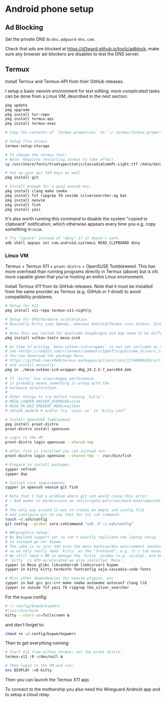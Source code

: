 # Android phone setup
## Ad Blocking

Set the private DNS to `dns.adguard-dns.com`.

Check that ads are blocked at <https://d3ward.github.io/toolz/adblock>; make sure any browser ad-blockers are disables to test the DNS server.
## Termux

Install Termux and Termux-API from their GitHub releases.

I setup a basic neovim environment for text editing; more complicated tasks can be done from a Linux VM, described in the next section.

```bash
pkg update
pkg upgrade
pkg install tur-repo
pkg install termux-api
pkg install termux-exec

# Copy the contents of `termux.properties` to `~/.termux/termux.properties`.

# Setup file access
termux-setup-storage

# To change the termux font:
# Note: Requires restarting termux to take effect.
cp /usr/share/fonts/truetype/static/CascadiaCodePL-Light.ttf /data/data/com.termux/files/home/.termux/font.ttf

# Set up your git SSH keys as well.
pkg install git

# Install enough for a good neovim env.
pkg install clang make cmake
pkg install fzf ripgrep fd zoxide silversearcher-ag bat
pkg install neovim
pkg install fish
pkg install yazi
```

It's also worth running this command to disable the system "copied to clipboard" notification, which otherwise appears every time you e.g. copy something in `nvim`.

```bash
# Try "ignore" instead of "deny" if it doesn't work.
adb shell appops set com.android.systemui READ_CLIPBOARD deny
```


### Linux VM

Termux + Termux X11 + `proot-distro` + OpenSUSE Tumbleweed. This has more overhead than running programs directly in Termux (above) but is ofc more capable given that you're hosting an entire Linux environment.

Install _Termux X11_ from its GitHub releases. Note that it must be installed from the same provider as Termux (e.g. GitHub or f-droid) to avoid compatibility problems.

```bash
# Setup for X11.
pkg install x11-repo termux-x11-nightly

# Setup for GPU/hardware acceleration.
# Basically Kitty uses OpenGL, whereas Android/Termux uses Vulkan. Zink provides a compatibility layer between the two.
#
# Note this was tested for Qualcomm Snapdragon and may need to be different on e.g. Google Tensor/Mali GPUs.
pkg install vulkan-tools mesa-zink

# At time of writing `mesa-vulkan-icd-wrapper` is not yet included as a Termux package.
# See <https://reddit.com/r/termux/comments/1gmnf7s/qualcomm_drivers_its_here/>
# You can download the package here:
# https://github.com/xMeM/termux-packages/actions/runs/11740090264/artifacts/2162371633
# and install manually:
pkg in ./mesa-vulkan-icd-wrapper-dbg_24.2.5-7_aarch64.deb

# If `kitty` has slow/choppy performance
# it probably means something is wrong with the
# hardware acceleration.
#
# Other things to try before running `kitty`:
# MESA_LOADER_DRIVER_OVERRIDE=zink
# MESA_VK_WSI_PRESENT_MODE=mailbox
# vblank_mode=0 # and/or try `vsync no` in `kitty.conf`

# Install OpenSUSE Tumbleweed.
pkg install proot-distro
proot-distro install opensuse

# Login to the VM
proot-distro login opensuse --shared-tmp

# After fish is installed you can instead run:
proot-distro login opensuse --shared-tmp -- /usr/bin/fish

# Prepare to install packages
zypper refresh
zypper dup

# Initial core requirements
zypper in openssh neovim git fish

# Note that I had a problem where git ssh would cause this error:
# > Bad owner or permissions on /etc/crypto-policies/back-ends/openssh.config
#
# The only way around it was to create an empty ssh config file
# and configure git to use that for its ssh command:
touch ~/.ssh/config
git config --global core.sshCommand "ssh -F ~/.ssh/config"

# WM/graphics setup:
# No Wayland support yet so can't exactly replicate the laptop setup,
# so instead go for bspwm.
# The idea is to just SSH into the main machine/dev environment (mothership),
# so we only really need `kitty` as the "frontend", e.g. it's tab management.
# We still need a WM to manage the `kitty` window (e.g. sizing); and because
# `kitty` is GPU-accelerated we also installed `Mesa`.
zypper in Mesa glibc libcanberra0 libXcursor1 bspwm
zypper in kitty kitty-terminfo fontconfig saja-cascadia-code-fonts

# Misc other dependencies for neovim plugins, etc
zypper in bat gcc gcc-c++ make cmake automake autoconf clang lld
zypper in zoxide fzf yazi fd ripgrep the_silver_searcher
```

For the `bspwm` config:

```bash
# ~/.config/bspwm/bspwmrc
#!/usr/bin/bash
kitty --start-as=fullscreen &
```

and don't forget to:

```bash
chmod +x ~/.config/bspwm/bspwmrc
```

Then to get everything running:

```bash
# Start X11 from within termux; not the proot distro.
termux-x11 :0 >/dev/null &

# Then login to the VM and run:
env DISPLAY :=0 kitty
```

Then you can launch the Termux X11 app.

To connect to the mothership you also need the Wireguard Android app and to setup a cloud relay.
